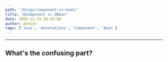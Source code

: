 ```yaml
---
path: '/blogs/component-vs-bean/'
title: "@Component vs @Bean"
date: 2020-12-13 18:39:00
author: Ashish
tags: ['Java', 'Annotations', 'Component', 'Bean']
---
```


***

## What's the confusing part?